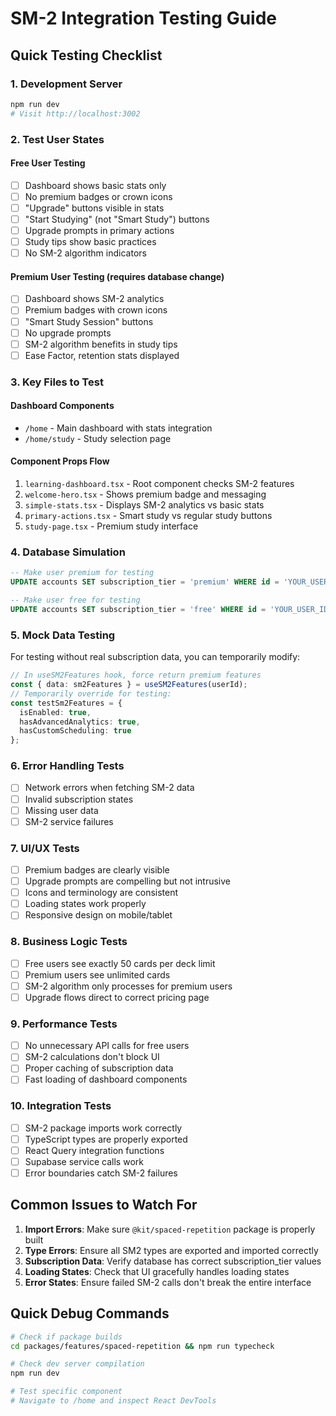 # SM-2 Integration Testing Guide

## Quick Testing Checklist

### 1. Development Server
```bash
npm run dev
# Visit http://localhost:3002
```

### 2. Test User States

#### Free User Testing
- [ ] Dashboard shows basic stats only
- [ ] No premium badges or crown icons
- [ ] "Upgrade" buttons visible in stats
- [ ] "Start Studying" (not "Smart Study") buttons
- [ ] Upgrade prompts in primary actions
- [ ] Study tips show basic practices
- [ ] No SM-2 algorithm indicators

#### Premium User Testing (requires database change)
- [ ] Dashboard shows SM-2 analytics
- [ ] Premium badges with crown icons
- [ ] "Smart Study Session" buttons
- [ ] No upgrade prompts
- [ ] SM-2 algorithm benefits in study tips
- [ ] Ease Factor, retention stats displayed

### 3. Key Files to Test

#### Dashboard Components
- `/home` - Main dashboard with stats integration
- `/home/study` - Study selection page

#### Component Props Flow
1. `learning-dashboard.tsx` - Root component checks SM-2 features
2. `welcome-hero.tsx` - Shows premium badge and messaging
3. `simple-stats.tsx` - Displays SM-2 analytics vs basic stats
4. `primary-actions.tsx` - Smart study vs regular study buttons
5. `study-page.tsx` - Premium study interface

### 4. Database Simulation

```sql
-- Make user premium for testing
UPDATE accounts SET subscription_tier = 'premium' WHERE id = 'YOUR_USER_ID';

-- Make user free for testing  
UPDATE accounts SET subscription_tier = 'free' WHERE id = 'YOUR_USER_ID';
```

### 5. Mock Data Testing

For testing without real subscription data, you can temporarily modify:

```typescript
// In useSM2Features hook, force return premium features
const { data: sm2Features } = useSM2Features(userId);
// Temporarily override for testing:
const testSm2Features = { 
  isEnabled: true, 
  hasAdvancedAnalytics: true,
  hasCustomScheduling: true 
};
```

### 6. Error Handling Tests
- [ ] Network errors when fetching SM-2 data
- [ ] Invalid subscription states
- [ ] Missing user data
- [ ] SM-2 service failures

### 7. UI/UX Tests
- [ ] Premium badges are clearly visible
- [ ] Upgrade prompts are compelling but not intrusive
- [ ] Icons and terminology are consistent
- [ ] Loading states work properly
- [ ] Responsive design on mobile/tablet

### 8. Business Logic Tests
- [ ] Free users see exactly 50 cards per deck limit
- [ ] Premium users see unlimited cards
- [ ] SM-2 algorithm only processes for premium users
- [ ] Upgrade flows direct to correct pricing page

### 9. Performance Tests
- [ ] No unnecessary API calls for free users
- [ ] SM-2 calculations don't block UI
- [ ] Proper caching of subscription data
- [ ] Fast loading of dashboard components

### 10. Integration Tests
- [ ] SM-2 package imports work correctly
- [ ] TypeScript types are properly exported
- [ ] React Query integration functions
- [ ] Supabase service calls work
- [ ] Error boundaries catch SM-2 failures

## Common Issues to Watch For

1. **Import Errors**: Make sure `@kit/spaced-repetition` package is properly built
2. **Type Errors**: Ensure all SM2 types are exported and imported correctly
3. **Subscription Data**: Verify database has correct subscription_tier values
4. **Loading States**: Check that UI gracefully handles loading states
5. **Error States**: Ensure failed SM-2 calls don't break the entire interface

## Quick Debug Commands

```bash
# Check if package builds
cd packages/features/spaced-repetition && npm run typecheck

# Check dev server compilation
npm run dev

# Test specific component
# Navigate to /home and inspect React DevTools
```